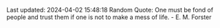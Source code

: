 Last updated: 2024-04-02 15:48:18
Random Quote: One must be fond of people and trust them if one is not to make a mess of life. - E. M. Forster